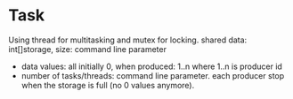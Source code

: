 # Task
Using thread for multitasking and mutex for locking.
shared data: int[]storage, size: command line parameter
  - data values: all initially 0, when produced: 1..n where 1..n is producer id
  - number of tasks/threads: command line parameter.
each producer stop when the storage is full (no 0 values anymore).
